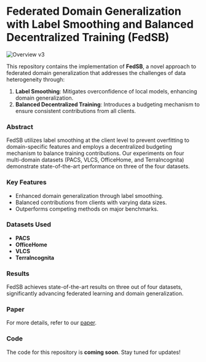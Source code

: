 # Federated Domain Generalization with Label Smoothing and Balanced Decentralized Training (FedSB)
![Overview v3](https://github.com/user-attachments/assets/c42f211d-024f-409b-8a17-89f6f53baf47)

This repository contains the implementation of **FedSB**, a novel approach to federated domain generalization that addresses the challenges of data heterogeneity through:
1. **Label Smoothing**: Mitigates overconfidence of local models, enhancing domain generalization.
2. **Balanced Decentralized Training**: Introduces a budgeting mechanism to ensure consistent contributions from all clients.


### Abstract
FedSB utilizes label smoothing at the client level to prevent overfitting to domain-specific features and employs a decentralized budgeting mechanism to balance training contributions. Our experiments on four multi-domain datasets (PACS, VLCS, OfficeHome, and TerraIncognita) demonstrate state-of-the-art performance on three of the four datasets.

### Key Features
- Enhanced domain generalization through label smoothing.
- Balanced contributions from clients with varying data sizes.
- Outperforms competing methods on major benchmarks.

### Datasets Used
- **PACS**
- **OfficeHome**
- **VLCS**
- **TerraIncognita**

### Results
FedSB achieves state-of-the-art results on three out of four datasets, significantly advancing federated learning and domain generalization.

### Paper
For more details, refer to our [paper](https://arxiv.org/abs/2412.11408).

### Code
The code for this repository is **coming soon**. Stay tuned for updates!
